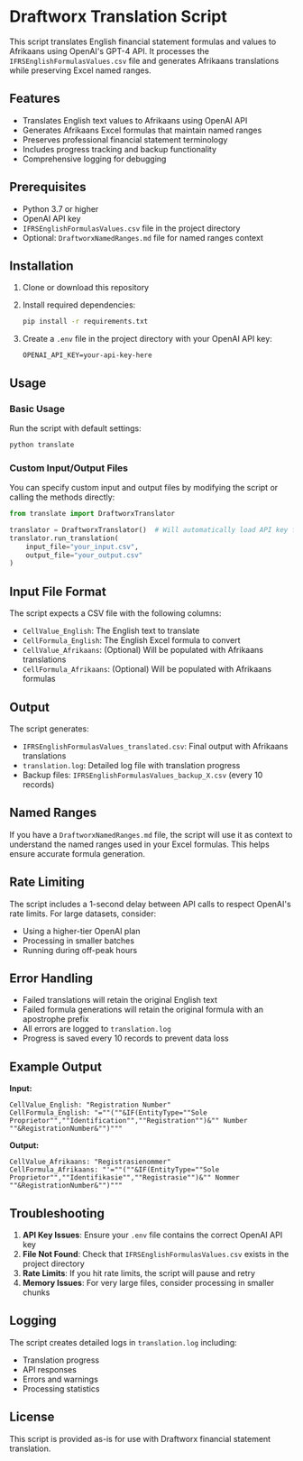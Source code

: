 # Draftworx Translation Script

This script translates English financial statement formulas and values to Afrikaans using OpenAI's GPT-4 API. It processes the `IFRSEnglishFormulasValues.csv` file and generates Afrikaans translations while preserving Excel named ranges.

## Features

- Translates English text values to Afrikaans using OpenAI API
- Generates Afrikaans Excel formulas that maintain named ranges
- Preserves professional financial statement terminology
- Includes progress tracking and backup functionality
- Comprehensive logging for debugging

## Prerequisites

- Python 3.7 or higher
- OpenAI API key
- `IFRSEnglishFormulasValues.csv` file in the project directory
- Optional: `DraftworxNamedRanges.md` file for named ranges context

## Installation

1. Clone or download this repository
2. Install required dependencies:
   ```bash
   pip install -r requirements.txt
   ```

3. Create a `.env` file in the project directory with your OpenAI API key:
   ```
   OPENAI_API_KEY=your-api-key-here
   ```

## Usage

### Basic Usage

Run the script with default settings:
```bash
python translate
```

### Custom Input/Output Files

You can specify custom input and output files by modifying the script or calling the methods directly:

```python
from translate import DraftworxTranslator

translator = DraftworxTranslator()  # Will automatically load API key from .env
translator.run_translation(
    input_file="your_input.csv",
    output_file="your_output.csv"
)
```

## Input File Format

The script expects a CSV file with the following columns:
- `CellValue_English`: The English text to translate
- `CellFormula_English`: The English Excel formula to convert
- `CellValue_Afrikaans`: (Optional) Will be populated with Afrikaans translations
- `CellFormula_Afrikaans`: (Optional) Will be populated with Afrikaans formulas

## Output

The script generates:
- `IFRSEnglishFormulasValues_translated.csv`: Final output with Afrikaans translations
- `translation.log`: Detailed log file with translation progress
- Backup files: `IFRSEnglishFormulasValues_backup_X.csv` (every 10 records)

## Named Ranges

If you have a `DraftworxNamedRanges.md` file, the script will use it as context to understand the named ranges used in your Excel formulas. This helps ensure accurate formula generation.

## Rate Limiting

The script includes a 1-second delay between API calls to respect OpenAI's rate limits. For large datasets, consider:
- Using a higher-tier OpenAI plan
- Processing in smaller batches
- Running during off-peak hours

## Error Handling

- Failed translations will retain the original English text
- Failed formula generations will retain the original formula with an apostrophe prefix
- All errors are logged to `translation.log`
- Progress is saved every 10 records to prevent data loss

## Example Output

**Input:**
```
CellValue_English: "Registration Number"
CellFormula_English: "=""(""&IF(EntityType=""Sole Proprietor"",""Identification"",""Registration"")&"" Number ""&RegistrationNumber&"")"""
```

**Output:**
```
CellValue_Afrikaans: "Registrasienommer"
CellFormula_Afrikaans: "'=""(""&IF(EntityType=""Sole Proprietor"",""Identifikasie"",""Registrasie"")&"" Nommer ""&RegistrationNumber&"")"""
```

## Troubleshooting

1. **API Key Issues**: Ensure your `.env` file contains the correct OpenAI API key
2. **File Not Found**: Check that `IFRSEnglishFormulasValues.csv` exists in the project directory
3. **Rate Limits**: If you hit rate limits, the script will pause and retry
4. **Memory Issues**: For very large files, consider processing in smaller chunks

## Logging

The script creates detailed logs in `translation.log` including:
- Translation progress
- API responses
- Errors and warnings
- Processing statistics

## License

This script is provided as-is for use with Draftworx financial statement translation. 